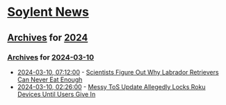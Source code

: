# [Soylent News](../../../README.md)

## [Archives](../../index.md) for [2024](../index.md)

### [Archives](../../index.md) for [2024-03-10](index.md)

* [2024-03-10, 07:12:00](https://soylentnews.org/article.pl?sid=24/03/09/0128231&from=rss) - [Scientists Figure Out Why Labrador Retrievers Can Never Eat Enough](https://soylentnews.org/article.pl?sid=24/03/09/0128231&from=rss)
* [2024-03-10, 02:26:00](https://soylentnews.org/article.pl?sid=24/03/09/0121213&from=rss) - [Messy ToS Update Allegedly Locks Roku Devices Until Users Give In](https://soylentnews.org/article.pl?sid=24/03/09/0121213&from=rss)
